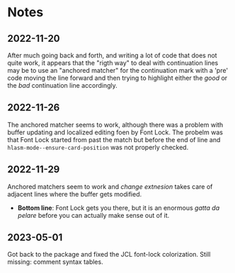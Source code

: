 # Notes

## 2022-11-20

After much going back and forth, and writing a lot of code that does
not quite work, it appears that the "rigth way" to deal with
continuation lines may be to use an "anchored matcher" for the
continuation mark with a 'pre' code moving the line forward and then
trying to highlight either the *good* or the *bad* continuation line
accordingly.

## 2022-11-26

The anchored matcher seems to work, although there was a problem with
buffer updating and localized editing foen by Font Lock.  The probelm
was that Font Lock started from past the match but before the end of
line and `hlasm-mode--ensure-card-position` was not properly checked.

## 2022-11-29

Anchored matchers seem to work and *change extnesion* takes care of
adjacent lines where the buffer gets modified.

* **Bottom line**: Font Lock gets you there, but it is an enormous
  *gatta da pelare* before you can actually make sense out of it.
  
## 2023-05-01

Got back to the package and fixed the JCL font-lock colorization.
Still missing: comment syntax tables.

